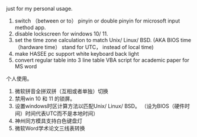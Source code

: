 just for my personal usage.  
1. switch （between or to） pinyin or double pinyin for microsoft input method app.
2. disable lockscreen for windows 10/ 11.
3. set the time zone calculation to match Unix/ Linux/ BSD.  (AKA BIOS time （hardware time） stand for UTC， instead of local time)
4. make HASEE pc support white keyboard back light
5. convert regular table into 3 line table VBA script for academic paper for MS word

个人使用。
1. 微软拼音全拼双拼（互相或者单独）切换
2. 禁用win 10 和 11 的锁屏。
3. 设置windows时区计算方法以匹配Unix/ Linux/ BSD。 （设为BIOS（硬件时间）时间代表UTC而不是本地时间）
4. 神州同方模具支持白色键盘灯
5. 微软Word学术论文三线表转换
